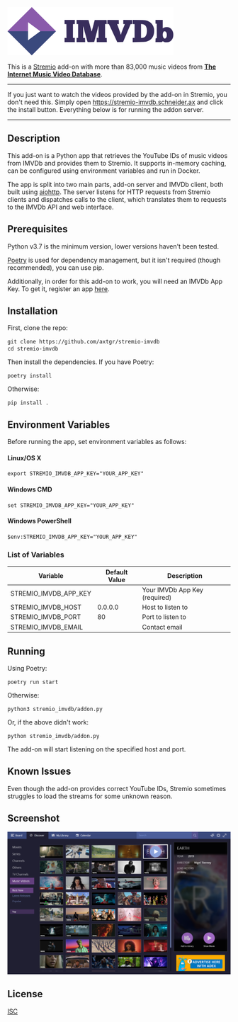 ![stremio-imvdb](/static/logo_readme.png)

This is a [Stremio](https://www.stremio.com/) add-on with more than 83,000 music videos from __[The Internet Music Video Database](https://imvdb.com/)__.

---

If you just want to watch the videos provided by the add-on in Stremio, you don't need this. Simply open https://stremio-imvdb.schneider.ax and click the install button. Everything below is for running the addon server.

---


## Description

This add-on is a Python app that retrieves the YouTube IDs of music videos from IMVDb and provides them to Stremio. It supports in-memory caching, can be configured using environment variables and run in Docker.

The app is split into two main parts, add-on server and IMVDb client, both built using [aiohttp](https://aiohttp.readthedocs.io). The server listens for HTTP requests from Stremio clients and dispatches calls to the client, which translates them to requests to the IMVDb API and web interface.


## Prerequisites

Python v3.7 is the minimum version, lower versions haven't been tested.

[Poetry](https://github.com/sdispater/poetry) is used for dependency management, but it isn't required (though recommended), you can use pip.

Additionally, in order for this add-on to work, you will need an IMVDb App Key. To get it, register an app [here](https://imvdb.com/developers/apps/new).


## Installation

First, clone the repo:

```
git clone https://github.com/axtgr/stremio-imvdb
cd stremio-imvdb
```

Then install the dependencies. If you have Poetry:

```
poetry install
```

Otherwise:

```
pip install .
```


## Environment Variables

Before running the app, set environment variables as follows:

#### Linux/OS X

```
export STREMIO_IMVDB_APP_KEY="YOUR_APP_KEY"
```

#### Windows CMD

```
set STREMIO_IMVDB_APP_KEY="YOUR_APP_KEY"
```

#### Windows PowerShell

```
$env:STREMIO_IMVDB_APP_KEY="YOUR_APP_KEY"
```

### List of Variables

Variable                | Default Value     | Description
------------------------| ------------------| ---------------
STREMIO_IMVDB_APP_KEY   |                   | Your IMVDb App Key (required)
STREMIO_IMVDB_HOST      | 0.0.0.0           | Host to listen to
STREMIO_IMVDB_PORT      | 80                | Port to listen to
STREMIO_IMVDB_EMAIL     |                   | Contact email


## Running

Using Poetry:

```
poetry run start
```

Otherwise:

```
python3 stremio_imvdb/addon.py
```

Or, if the above didn't work:

```
python stremio_imvdb/addon.py
```

The add-on will start listening on the specified host and port.


## Known Issues

Even though the add-on provides correct YouTube IDs, Stremio sometimes struggles to load the streams for some unknown reason.


## Screenshot

![Screenshot](/static/screenshot.png)


## License

[ISC](LICENSE)
